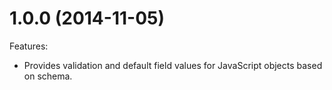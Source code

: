 # 1.0.0 (2014-11-05)

Features:

* Provides validation and default field values for JavaScript objects based on schema.
